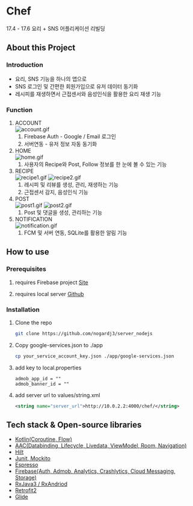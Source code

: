 # Chef

17.4 - 17.6 요리 + SNS 어플리케이션 리빌딩

## About this Project

### Introduction

-   요리, SNS 기능을 하나의 앱으로
-   SNS 로그인 및 간편한 회원가입으로 유저 데이터 동기화
-   레시피를 재생하면서 근접센서와 음성인식을 활용한 요리 재생 기능

### Function

1. ACCOUNT  
   ![account.gif](https://github.com/nogardj3/dochef_android/blob/main/screenshots/account.gif?raw=true)
    1. Firebase Auth - Google / Email 로그인
    2. 서버연동 - 유저 정보 자동 동기화
2. HOME  
   ![home.gif](https://github.com/nogardj3/dochef_android/blob/main/screenshots/home.gif?raw=true)
    1. 사용자의 Recipe와 Post, Follow 정보를 한 눈에 볼 수 있는 기능
3. RECIPE  
   ![recipe1.gif](https://github.com/nogardj3/dochef_android/blob/main/screenshots/recipe1.gif?raw=true)
   ![recipe2.gif](https://github.com/nogardj3/dochef_android/blob/main/screenshots/recipe2.gif?raw=true)
    1. 레시피 및 리뷰를 생성, 관리, 재생하는 기능
    2. 근접센서 감지, 음성인식 기능
4. POST  
   ![post1.gif](https://github.com/nogardj3/dochef_android/blob/main/screenshots/post1.gif?raw=true)
   ![post2.gif](https://github.com/nogardj3/dochef_android/blob/main/screenshots/post2.gif?raw=true)
    1. Post 및 댓글을 생성, 관리하는 기능
5. NOTIFICATION  
   ![notification.gif](https://github.com/nogardj3/dochef_android/blob/main/screenshots/notification.gif?raw=true)
    1. FCM 및 서버 연동, SQLite를 활용한 알림 기능

## How to use

### Prerequisites

1. requires Firebase project [Site](https://console.firebase.google.com/?hl=ko)

2. requires local server [Github](https://github.com/nogardj3/server_nodejs.git)

### Installation

1.  Clone the repo

    ```sh
    git clone https://github.com/nogardj3/server_nodejs
    ```

2.  Copy google-services.json to ./app

    ```sh
    cp your_service_account_key.json ./app/google-services.json
    ```

3.  add key to local.properties

    ```
    admob_app_id = ""
    admob_banner_id = ""
    ```

4.  add server url to values/string.xml

    ```xml
    <string name="server_url">http://10.0.2.2:4000/chef/</string>
    ```

## Tech stack & Open-source libraries

-   [Kotlin(Coroutine, Flow)](https://developer.android.com/kotlin/coroutines?hl=ko)
-   [AAC(Databinding, Lifecycle, Livedata, ViewModel, Room, Navigation)](https://developer.android.com/topic/libraries/architecture?hl=ko)
-   [Hilt](https://developer.android.com/training/dependency-injection/hilt-android?hl=ko)
-   [Junit, Mockito](https://developer.android.com/training/testing/unit-testing/local-unit-tests?hl=ko)
-   [Espresso](https://developer.android.com/training/testing/espresso?hl=ko)
-   [Firebase(Auth, Admob, Analytics, Crashlytics, Cloud Messaging, Storage)](https://firebase.google.com/docs?hl=ko)
-   [RxJava3 / RxAndriod](http://reactivex.io/)
-   [Retrofit2](https://square.github.io/retrofit/)
-   [Glide](https://github.com/bumptech/glide)